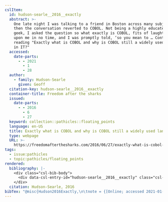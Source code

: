 ```yaml
---
cslItem:
  id: hudson-searle__2016__exactly
  abstract: >-
    One late night I was talking to a friend in Boston across many subjects and
    then the conversation reverted to COBOL. Not being a highly educated IT
    geek, I asked the question so what exactly is COBOL, fits of laughter was
    upon me in no time, and I was promptly told, ‘so you mean to … Continue
    reading "Exactly what is COBOL and why is COBOL still a widely used language
    in IT?"
  accessed:
    date-parts:
      - - 2021
        - 1
        - 28
  author:
    - family: Hudson-Searle
      given: Geoff
  citation-key: hudson-searle__2016__exactly
  container-title: Freedom after the sharks
  issued:
    date-parts:
      - - 2016
        - 6
        - 27
  keyword: collection::pathicles::floating_points
  language: en-US
  title: Exactly what is COBOL and why is COBOL still a widely used language in IT?
  type: webpage
  URL: >-
    https://freedomafterthesharks.com/2016/06/27/exactly-what-is-cobol-and-why-is-cobol-still-a-widely-used-language-in-it/
tags:
  - issue:pathicles
  - topic:pathicles/floating_points
rendered:
  bibliography: |-
    <div class="csl-bib-body">
      <div data-csl-entry-id="hudson-searle__2016__exactly" class="csl-entry">Hudson-Searle, G. 2016 <i>Exactly what is COBOL and why is COBOL still a widely used language in IT?</i>, <i>Freedom after the sharks</i>. Available at: <a href='https://freedomafterthesharks.com/2016/06/27/exactly-what-is-cobol-and-why-is-cobol-still-a-widely-used-language-in-it/'>https://freedomafterthesharks.com/2016/06/27/exactly-what-is-cobol-and-why-is-cobol-still-a-widely-used-language-in-it/</a> (Accessed: January 28, 2021).</div>
    </div>
  citation: Hudson-Searle, 2016
bibTex: "@misc{Hudson2016Exactly,\n\tnote = {[Online; accessed 2021-01-28]},\n\tauthor = {Hudson-Searle, Geoff},\n\tyear = {2016},\n\tmonth = {jun 27},\n\ttitle = {Exactly what is {COBOL} and why is {COBOL} still a widely used language in {IT}?},\n\thowpublished = {https://freedomafterthesharks.com/2016/06/27/exactly-what-is-cobol-and-why-is-cobol-still-a-widely-used-language-in-it/},\n}\n\n"
---
```

